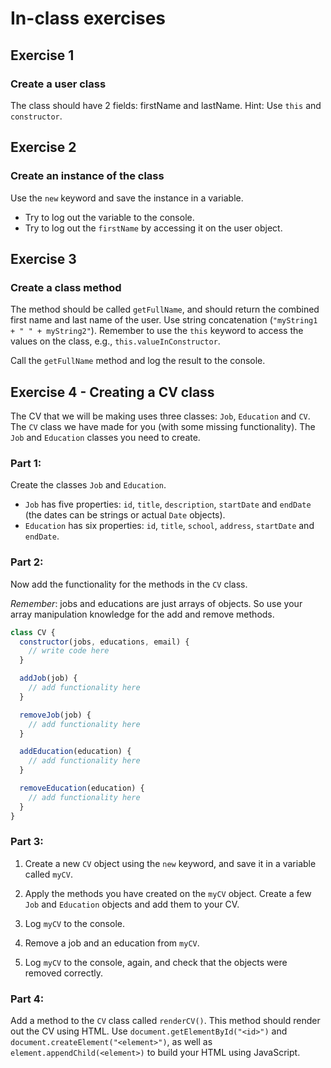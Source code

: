 # In-class exercises

## Exercise 1
### Create a user class

The class should have 2 fields: firstName and lastName. Hint: Use `this` and `constructor`.

## Exercise 2
### Create an instance of the class

Use the `new` keyword and save the instance in a variable.

* Try to log out the variable to the console.
* Try to log out the `firstName` by accessing it on the user object.

## Exercise 3
### Create a class method

The method should be called `getFullName`, and should return the combined first name and last name of the user. Use string concatenation (`"myString1 + " " + myString2"`). Remember to use the `this` keyword to access the values on the class, e.g., `this.valueInConstructor`.

Call the `getFullName` method and log the result to the console.

## Exercise 4 - Creating a CV class

The CV that we will be making uses three classes: `Job`, `Education` and
`CV`. The `CV` class we have made for you (with some missing functionality). The `Job` and `Education` classes you need to create.

### Part 1:

Create the classes `Job` and `Education`.

- `Job` has five properties: `id`, `title`, `description`, `startDate` and `endDate` (the dates can be strings or actual `Date` objects).
- `Education` has six properties: `id`, `title`, `school`, `address`, `startDate` and `endDate`.

### Part 2:

Now add the functionality for the methods in the `CV` class.

*Remember*: jobs and educations are just arrays of objects. So use your array manipulation knowledge for the add and remove methods.

```js
class CV {
  constructor(jobs, educations, email) {
    // write code here
  }

  addJob(job) {
    // add functionality here
  }

  removeJob(job) {
    // add functionality here
  }

  addEducation(education) {
    // add functionality here
  }

  removeEducation(education) {
    // add functionality here
  }
}
```

### Part 3:

1. Create a new `CV` object using the `new` keyword, and save it in a variable called `myCV`.

2. Apply the methods you have created on the `myCV` object. Create a few `Job` and `Education` objects and add them to your CV.

3. Log `myCV` to the console.

4. Remove a job and an education from `myCV`.

5. Log `myCV` to the console, again, and check that the objects were removed correctly.

### Part 4:

Add a method to the `CV` class called `renderCV()`. This method should render out the CV using HTML. Use `document.getElementById("<id>")` and `document.createElement("<element>")`, as well as `element.appendChild(<element>)` to build your HTML using JavaScript.